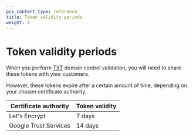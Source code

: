 ```yaml
---
pcx_content_type: reference
title: Token validity periods
weight: 4
---
```


# Token validity periods

When you perform [TXT](/cloudflare-for-platforms/cloudflare-for-saas/security/certificate-management/issue-and-validate/validate-certificates/txt/) domain control validation, you will need to share these tokens with your customers.

However, these tokens expire after a certain amount of time, depending on your chosen certificate authority.

| Certificate authority | Token validity |
| --- | --- |
| Let's Encrypt | 7 days |
| Google Trust Services | 14 days |